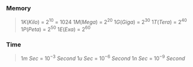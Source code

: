 
### Memory

> $1 K (Kilo)$ = $2^{10}$ = $1024$
> $1 M (Mega)$ = $2^{20}$
> $1 G (Giga)$ = $2^{30}$
> $1 T (Tera)$ = $2^{40}$
> $1 P (Peta)$ = $2^{50}$
> $1 E (Exa)$ = $2^{60}$


### Time

> $1 m$ $Sec$ = $10^{-3}$ $Second$
> $1 u$ $Sec$ = $10^{-6}$ $Second$
> $1 n$ $Sec$ = $10^{-9}$ $Second$
